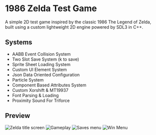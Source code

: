 # 1986 Zelda Test Game

A simple 2D test game inspired by the classic 1986 The Legend of Zelda, built using a custom lightweight 2D engine powered by SDL3 in C++.

## Systems
- AABB Event Collision System
- Two Slot Save System (k to save)
- Sprite Sheet Loading System
- Custom UI Element System
- Json Data Oriented Configuration
- Particle System
- Component Based Attributes System
- Custom Xorshift & MT19937
- Font Parsing & Loading
- Proximity Sound For Triforce

## Preview
![Zelda title screen](FrontPage.png)
![Gameplay](Gameplay.png)
![Saves menu](Saves.png)
![Win Menu](Win.png)

